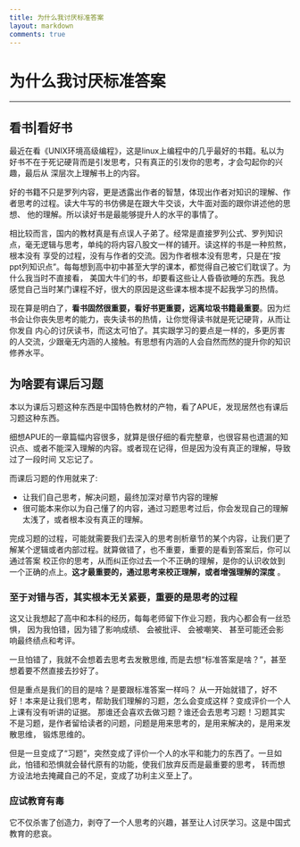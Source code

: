 ```yaml
---
title: 为什么我讨厌标准答案
layout: markdown
comments: true
---
```

# 为什么我讨厌标准答案

----------------------------------

## 看书|看好书

最近在看《UNIX环境高级编程》，这是linux上编程中的几乎最好的书籍。私以为好书不在于死记硬背而是引发思考，只有真正的引发你的思考，才会勾起你的兴趣，最后从
深层次上理解书上的内容。

好的书籍不只是罗列内容，更是透露出作者的智慧，体现出作者对知识的理解、作者思考的过程。读大牛写的书仿佛是在跟大牛交谈，大牛面对面的跟你讲述他的思想、
他的理解。所以读好书是最能够提升人的水平的事情了。

相比较而言，国内的教材真是有点误人子弟了。经常是直接罗列公式、罗列知识点，毫无逻辑与思考，单纯的将内容八股文一样的铺开。读这样的书是一种煎熬，根本没有
享受的过程，没有与作者的交流。因为作者根本没有思考，只是在“按ppt列知识点”。每每想到高中初中甚至大学的课本，都觉得自己被它们耽误了。为什么我当时不直接看，
美国大牛们的书，却要看这些让人昏昏欲睡的东西。我总感觉自己当时某门课程不好，很大的原因是这些课本根本提不起我学习的热情。

现在算是明白了，**看书固然很重要，看好书更重要，远离垃圾书籍最重要**。因为烂书会让你丧失思考的能力，丧失读书的热情，让你觉得读书就是死记硬背，从而让你发自
内心的讨厌读书，而这太可怕了。其实跟学习的要点是一样的，多更厉害的人交流，少跟毫无内涵的人接触。有思想有内涵的人会自然而然的提升你的知识修养水平。


## 为啥要有课后习题

本以为课后习题这种东西是中国特色教材的产物，看了APUE，发现居然也有课后习题这种东西。

细想APUE的一章篇幅内容很多，就算是很仔细的看完整章，也很容易也遗漏的知识点、或者不能深入理解的内容。或者现在记得，但是因为没有真正的理解，导致过了一段时间
又忘记了。

而课后习题的作用就来了:
* 让我们自己思考，解决问题，最终加深对章节内容的理解
* 很可能本来你以为自己懂了的内容，通过习题思考过后，你会发现自己的理解太浅了，或者根本没有真正的理解。

完成习题的过程，可能就需要我们去深入的思考剖析章节的某个内容，让我们更了解某个逻辑或者内部过程。就算做错了，也不重要，重要的是看到答案后，你可以通过答案
校正你的思考，从而纠正你过去一个不正确的理解，是你的认识收敛到一个正确的点上。**这才最重要的，通过思考来校正理解，或者增强理解的深度** 。


### 至于对错与否，其实根本无关紧要，重要的是思考的过程

这又让我想起了高中和本科的经历，每每老师留下作业习题，我内心都会有一丝恐惧，
因为我怕错，因为错了影响成绩、 会被批评、 会被嘲笑、 甚至可能还会影响最终绩点和考评。

一旦怕错了，我就不会想着去思考去发散思维, 而是去想“标准答案是啥？”，甚至想着要不然直接去抄好了。

但是重点是我们的目的是啥？是要跟标准答案一样吗？
从一开始就错了，好不好！本来是让我们思考，帮助我们理解的习题，怎么会变成这样？变成评价一个人上课有没有听讲的证据。
那谁还会喜欢去做习题？谁还会去思考习题！习题其实不是习题，是作者留给读者的问题，问题是用来思考的，是用来解决的，是用来发散思维，
锻炼思维的。

但是一旦变成了“习题”，突然变成了评价一个人的水平和能力的东西了。一旦如此，怕错和恐惧就会替代原有的功能，使我们放弃反而是最重要的思考，
转而想方设法地去掩藏自己的不足，变成了功利主义至上了。


### 应试教育有毒

它不仅杀害了创造力，剥夺了一个人思考的兴趣，甚至让人讨厌学习。这是中国式教育的悲哀。


